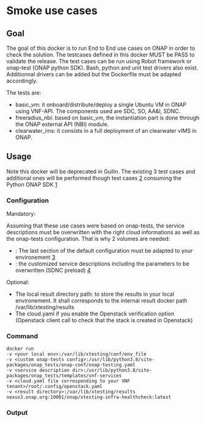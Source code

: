 # Smoke use cases

## Goal

The goal of this docker is to run End to End use cases on ONAP in order to
check the solution. The testcases defined in this docker MUST be PASS to
validate the release.
The test cases can be run using Robot framework or onap-test (ONAP python SDK).
Bash, python and unit test drivers also exist. Additionnal drivers can be added
but the Dockerfile must be adapted accordingly.

The tests are:

- basic_vm: it onboard/distribute/deploy a single Ubuntu VM in ONAP using
  VNF-API. The components used are SDC, SO, AA&I, SDNC.
- freeradius_nbi: based on basic_vm, the instantiation part is done through the
  ONAP external API (NBI) module.
- clearwater_ims: it consists in a full deployment of an clearwater vIMS in ONAP.

## Usage

Note this docker will be deprecated in Guilin. The existing 3 test cases and
additional ones will be performed though test cases [2] consuming the Python
ONAP SDK [1]  

### Configuration

Mandatory:

Assuming that these use cases were based on onap-tests, the service descriptions
must be overwritten with the right cloud informations as well as the onap-tests
configuration. That is why 2 volumes are needed:

- <custom onap-tests config>: The last section of the default configuration must
  be adapted to your environement [3]
- <service description dir>: the customized service descriptions including the
  parameters to be overwritten (SDNC preload) [4]  

Optional:

- The local result directory path: to store the results in your local
  environement. It shall corresponds to the internal result docker path
  /var/lib/xtesting/results
- The cloud.yaml if you enable the Openstack verification option (Openstack
  client call to check that the stack is created in Openstack)

### Command

```
docker run
-v <your local env>:/var/lib/xtesting/conf/env_file
-v <custom onap-tests config>:/usr/lib/python3.8/site-packages/onap_tests/onap-conf/onap-testing.yaml
-v <service description dir>:/usr/lib/python3.8/site-packages/onap_tests/templates/vnf-services
-v <cloud.yaml file corresponding to your VNF tenant>/root/.config/openstack.yaml
-v <result directory>:/var/lib/xtesting/results
nexus3.onap.org:10001/onap/xtesting-infra-healthcheck:latest
```

### Output

[1]: https://gitlab.com/Orange-OpenSource/lfn/onap/python-onapsdk "Python ONAP SDK repository"

[2]: https://git.onap.org/testsuite/pythonsdk-tests/tree/ "Scenario consuming Python SDK"

[3]: https://gitlab.com/Orange-OpenSource/lfn/onap/onap-tests/-/blob/master/onap_tests/onap-conf/onap-testing.yaml "onap-test configuration"

[4]: https://gitlab.com/Orange-OpenSource/lfn/onap/xtesting-onap/-/tree/master/roles/xtesting-onap-vnf "File and templates of service descriptions"
